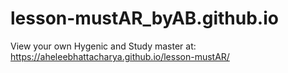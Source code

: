 # lesson-mustAR_byAB.github.io

View your own Hygenic and Study master at: https://aheleebhattacharya.github.io/lesson-mustAR/
